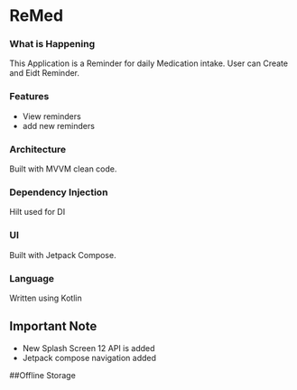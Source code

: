 # ReMed

### What is Happening
This Application is a Reminder for daily Medication intake. User can Create and Eidt Reminder.

### Features
- View reminders
- add new reminders


### Architecture
Built with MVVM clean code.

### Dependency Injection
Hilt used for DI

### UI
Built with Jetpack Compose.

### Language
Written using Kotlin

## Important Note
- New Splash Screen 12 API is added 
- Jetpack compose navigation added

##Offline Storage
